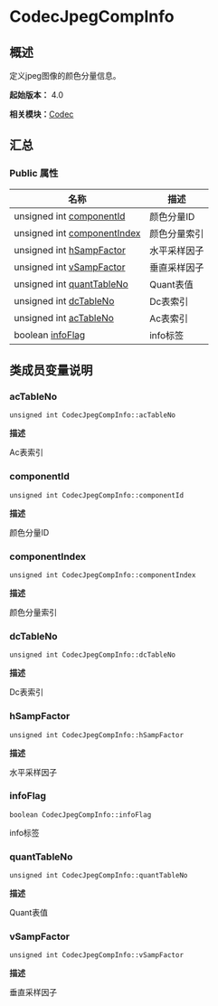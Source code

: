 # CodecJpegCompInfo


## 概述

定义jpeg图像的颜色分量信息。

**起始版本：** 4.0

**相关模块：**[Codec](_codec_v10.md)


## 汇总


### Public 属性

| 名称 | 描述 | 
| -------- | -------- |
| unsigned int [componentId](#componentid) | 颜色分量ID | 
| unsigned int [componentIndex](#componentindex) | 颜色分量索引 | 
| unsigned int [hSampFactor](#hsampfactor) | 水平采样因子 | 
| unsigned int [vSampFactor](#vsampfactor) | 垂直采样因子 | 
| unsigned int [quantTableNo](#quanttableno) | Quant表值 | 
| unsigned int [dcTableNo](#dctableno) | Dc表索引 | 
| unsigned int [acTableNo](#actableno) | Ac表索引 | 
| boolean [infoFlag](#infoflag) | info标签 | 


## 类成员变量说明


### acTableNo

```
unsigned int CodecJpegCompInfo::acTableNo
```

**描述**

Ac表索引


### componentId

```
unsigned int CodecJpegCompInfo::componentId
```

**描述**

颜色分量ID


### componentIndex

```
unsigned int CodecJpegCompInfo::componentIndex
```

**描述**

颜色分量索引


### dcTableNo

```
unsigned int CodecJpegCompInfo::dcTableNo
```

**描述**

Dc表索引


### hSampFactor

```
unsigned int CodecJpegCompInfo::hSampFactor
```

**描述**

水平采样因子


### infoFlag

```
boolean CodecJpegCompInfo::infoFlag
```

info标签


### quantTableNo

```
unsigned int CodecJpegCompInfo::quantTableNo
```

**描述**

Quant表值


### vSampFactor

```
unsigned int CodecJpegCompInfo::vSampFactor
```

**描述**

垂直采样因子
